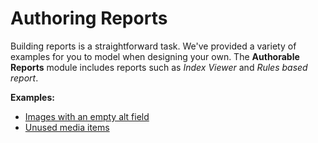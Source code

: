 # Authoring Reports

Building reports is a straightforward task. We've provided a variety of examples for you to model when designing your own. 
The **Authorable Reports** module includes reports such as *Index Viewer* and *Rules based report*. 

**Examples:**
 * [Images with an empty alt field][1]
 * [Unused media items][2]


[1]: http://sitecorejunkie.com/2014/05/28/create-a-custom-report-in-sitecore-powershell-extensions
[2]: http://michaellwest.blogspot.com/2014/04/reports-with-sitecore-powershell.html

